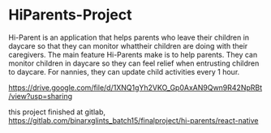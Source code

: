# HiParents-Project
Hi-Parent is an application that helps parents who leave their children in daycare so that they can monitor whattheir children are doing with their caregivers. The main feature Hi-Parents make is to help parents. They can monitor children in daycare so they can feel relief when entrusting children to daycare. For nannies, they can update child activities every 1 hour.

https://drive.google.com/file/d/1XNQ1gYh2VKO_Gp0AxAN9Qwn9R42NpRBt/view?usp=sharing

this project finished at gitlab, https://gitlab.com/binarxglints_batch15/finalproject/hi-parents/react-native

